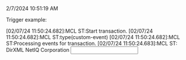 2/7/2024 10:51:19 AM

Trigger example:

[02/07/24 11:50:24.682]:MCL ST:Start transaction.
[02/07/24 11:50:24.682]:MCL ST:type(custom-event)
[02/07/24 11:50:24.682]:MCL ST:Processing events for transaction.
[02/07/24 11:50:24.683]:MCL ST:
<nds dtdversion="4.0" ndsversion="8.x">
  <source>
    <product edition="Advanced" version="4.8.6.0000">DirXML</product>
    <contact>NetIQ Corporation</contact>
  </source>
  <input>
    <trigger event-id="trigger-job:Check Passport Expiration#20240207175024#0#0" source="Check Passport Expiration">
      <operation-data source="Check Passport Expiration"/>
    </trigger>
  </input>
</nds>
